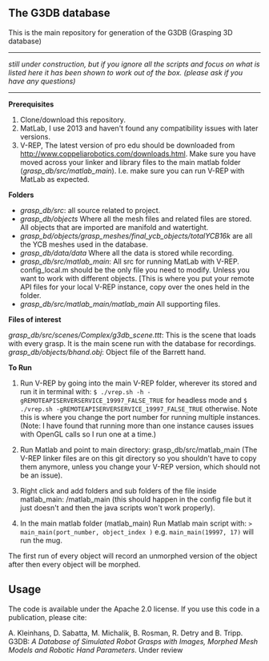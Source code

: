## The G3DB database

This is the main repository for generation of the G3DB (Grasping 3D database)

***
*still under construction, but if you ignore all the scripts and focus on what is listed here it has been shown to work out of the box. (please ask if you have any questions)*
***

__Prerequisites__

1. Clone/download this repository.
2. MatLab, I use 2013 and haven't found any compatibility issues with later versions.
3. V-REP, The latest version of pro edu should be downloaded from http://www.coppeliarobotics.com/downloads.html. Make sure you have moved across your linker and library files to the main matlab folder (*grasp_db/src/matlab_main*). I.e. make sure you can run V-REP with MatLab as expected.

__Folders__

- *grasp_db/src*: all source related to project.
- *grasp_db/objects* Where all the mesh files and related files are stored. All objects that are imported are manifold and watertight.
- *grasp_bd/objects/grasp_meshes/final_ycb_objects/totalYCB16k* are all the YCB meshes used in the database.
- *grasp_db/data/data* Where all the data is stored while recording.
- *grasp_db/src/matlab_main*: All src for running MatLab with V-REP. config_local.m should be the only file you need to modify. Unless you want to work with different objects. [This is where you put your remote API files for your local V-REP instance, copy over the ones held in the folder.
- *grasp_db/src/matlab_main/matlab_main* All supporting files.

__Files of interest__

*grasp_db/src/scenes/Complex/g3db_scene.ttt*: This is the scene that loads with every grasp. It is the main scene run with the database for recordings.
*grasp_db/objects/bhand.obj*: Object file of the Barrett hand.

__To Run__

1) Run V-REP by going into the main V-REP folder, wherever its stored and run it in terminal with: `$ ./vrep.sh -h -gREMOTEAPISERVERSERVICE_19997_FALSE_TRUE` for headless mode and `$ ./vrep.sh -gREMOTEAPISERVERSERVICE_19997_FALSE_TRUE` otherwise. Note this is where you change the port number for running multiple instances. (Note: I have found that running more than one instance causes issues with OpenGL calls so I run one at a time.) 

2) Run Matlab and point to main directory: 
grasp\_db/src/matlab\_main (The V-REP linker files are on this git directory so you shouldn't have to copy them anymore, unless you change your V-REP version, which should not be an issue).

3) Right click and add folders and sub folders of the file inside matlab_main:  /matlab_main (this should happen in the config file but it just doesn't and then the java scripts won't work properly).

4) In the main matlab folder (matlab\_main) Run Matlab main script with: `> main_main(port_number, object_index )` e.g. `main_main(19997, 17)` will run the mug. 

The first run of every object will record an unmorphed version of the object after then every object will be morphed. 

## Usage
The code is available under the Apache 2.0 license. If you use this code in a publication, please cite:


A. Kleinhans, D. Sabatta, M. Michalik, B. Rosman, R. Detry and B. Tripp. G3DB: _A Database of Simulated Robot Grasps with Images, Morphed Mesh Models and Robotic Hand Parameters_. Under review

 

